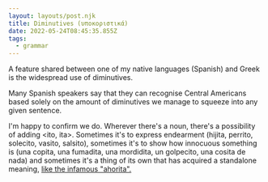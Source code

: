 ```yaml
---
layout: layouts/post.njk
title: Diminutives (υποκοριστικά)
date: 2022-05-24T08:45:35.855Z
tags:
  - grammar
---
```

A feature shared between one of my native languages (Spanish) and Greek is the widespread use of diminutives. 

Many Spanish speakers say that they can recognise Central Americans based solely on the amount of diminutives we manage to squeeze into any given sentence.

I'm happy to confirm we do. Wherever there's a noun, there's a possibility of adding <ito, ita>. Sometimes it's to express endearment (hijita, perrito, solecito, vasito, salsito), sometimes it's to show how innocuous something is (una copita, una fumadita, una mordidita, un golpecito, una cosita de nada) and sometimes it's a thing of its own that has acquired a standalone meaning, [like the infamous "ahorita". ](https://doorwaytomexico.com/paulina/ahorita-meaning-examples/)